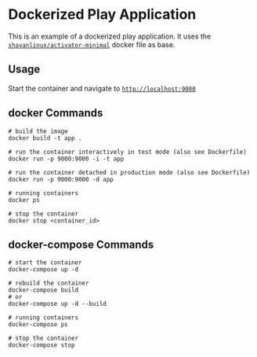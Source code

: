 # Dockerized Play Application

This is an example of a dockerized play application. It uses the [`shayanlinux/activator-minimal`](https://hub.docker.com/r/shayanlinux/activator-minimal/) docker file as base. 

## Usage

Start the container and navigate to [`http://localhost:9000`](http://localhost:9000)

## docker Commands

```
# build the image
docker build -t app .

# run the container interactively in test mode (also see Dockerfile)
docker run -p 9000:9000 -i -t app

# run the container detached in production mode (also see Dockerfile)
docker run -p 9000:9000 -d app

# running containers
docker ps

# stop the container
docker stop <container_id>
```

## docker-compose Commands

```
# start the container
docker-compose up -d

# rebuild the container
docker-compose build
# or
docker-compose up -d --build

# running containers
docker-compose ps

# stop the container
docker-compose stop
```